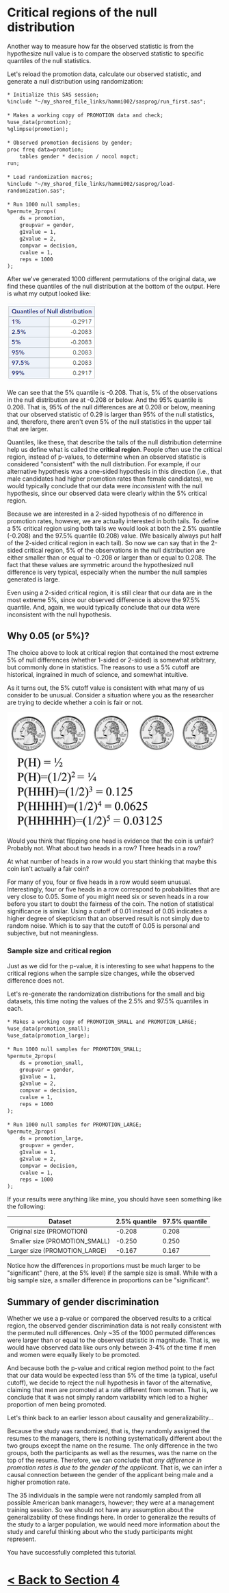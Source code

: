 # Critical regions of the null distribution

Another way to measure how far the observed statistic is from the hypothesize null value is to compare the observed statistic to specific quantiles of the null statistics.

Let's reload the promotion data, calculate our observed statistic, and generate a null distribution using randomization:

```
* Initialize this SAS session;
%include "~/my_shared_file_links/hammi002/sasprog/run_first.sas";

* Makes a working copy of PROMOTION data and check;
%use_data(promotion);
%glimpse(promotion);

* Observed promotion decisions by gender;
proc freq data=promotion;
	tables gender * decision / nocol nopct;
run;

* Load randomization macros;
%include "~/my_shared_file_links/hammi002/sasprog/load-randomization.sas";

* Run 1000 null samples;
%permute_2props(
	ds = promotion,
	groupvar = gender,
	g1value = 1,
	g2value = 2,
	compvar = decision,	
	cvalue = 1,
	reps = 1000
);
```

After we've generated 1000 different permutations of the original data, we find these quantiles of the null distribution at the bottom of the output. Here is what my output looked like:

![](images/null-quantiles.png)

We can see that the 5% quantile is -0.208. That is, 5% of the observations in the null distribution are at -0.208 or below. And the 95% quantile is 0.208. That is, 95% of the null differences are at 0.208 or below, meaning that our observed statistic of 0.29 is larger than 95% of the null statistics, and, therefore, there aren't even 5% of the null statistics in the upper tail that are larger. 

Quantiles, like these, that describe the tails of the null distribution determine help us define what is called the **critical region**. People often use the critical region, instead of p-values, to determine when an observed statistic is considered "consistent" with the null distribution. For example, if our alternative hypothesis was a one-sided hypothesis in this direction (i.e., that male candidates had higher promotion rates than female candidates), we would typically conclude that our data were *inconsistent* with the null hypothesis, since our observed data were clearly within the 5% critical region.

Because we are interested in a 2-sided hypothesis of no difference in promotion rates, however, we are actually interested in both tails. To define a 5% critical region using both tails we would look at both the 2.5% quantile (-0.208) and the 97.5% quantile (0.208) value. (We basically always put half of the 2-sided critical region in each tail). So now we can say that in the 2-sided critical region, 5% of the observations in the null distribution are either smaller than or equal to -0.208 or larger than or equal to 0.208. The fact that these values are symmetric around the hypothesized null difference is very typical, especially when the number the null samples generated is large.

Even using a 2-sided critical region, it is still clear that our data are in the most extreme 5%, since our observed difference is above the 97.5% quantile. And, again, we would typically conclude that our data were inconsistent with the null hypothesis.


## Why 0.05 (or 5%)?

The choice above to look at critical region that contained the most extreme 5% of null differences (whether 1-sided or 2-sided) is somewhat arbitrary, but commonly done in statistics. The reasons to use a 5% cutoff are historical, ingrained in much of science, and somewhat intuitive.  

As it turns out, the 5% cutoff value is consistent with what many of us consider to be unusual. Consider a situation where you as the researcher are trying to decide whether a coin is fair or not.

![](images/lesson2_img8.png)

Would you think that flipping one head is evidence that the coin is unfair? Probably not. What about two heads in a row? Three heads in a row?

At what number of heads in a row would you start thinking that maybe this coin isn't actually a fair coin?

For many of you, four or five heads in a row would seem unusual. Interestingly, four or five heads in a row correspond to probabilities that are very close to 0.05. Some of you might need six or seven heads in a row before you start to doubt the fairness of the coin. The notion of statistical significance is similar. Using a cutoff of 0.01 instead of 0.05 indicates a higher degree of skepticism that an observed result is not simply due to random noise. Which is to say that the cutoff of 0.05 is personal and subjective, but not meaningless. 

### Sample size and critical region

Just as we did for the p-value, it is interesting to see what happens to the critical regions when the sample size changes, while the observed difference does not.

Let's re-generate the randomization distributions for the small and big datasets, this time noting the values of the 2.5% and 97.5% quantiles in each.

```
* Makes a working copy of PROMOTION_SMALL and PROMOTION_LARGE;
%use_data(promotion_small);
%use_data(promotion_large);

* Run 1000 null samples for PROMOTION_SMALL;
%permute_2props(
	ds = promotion_small,
	groupvar = gender,
	g1value = 1,
	g2value = 2,
	compvar = decision,	
	cvalue = 1,
	reps = 1000
);

* Run 1000 null samples for PROMOTION_LARGE;
%permute_2props(
	ds = promotion_large,
	groupvar = gender,
	g1value = 1,
	g2value = 2,
	compvar = decision,	
	cvalue = 1,
	reps = 1000
);
```

If your results were anything like mine, you should have seen something like the following:

| Dataset                        | 2.5% quantile | 97.5% quantile |
| ------------------------------ | ------------- | -------------- |
| Original size (PROMOTION)      | -0.208        | 0.208          |
| Smaller size (PROMOTION_SMALL) | -0.250        | 0.250          |
| Larger size (PROMOTION_LARGE)  | -0.167        | 0.167          |

Notice how the differences in proportions must be much larger to be "significant" (here, at the 5% level) if the sample size is small. While with a big sample size, a smaller difference in proportions can be "significant".

## Summary of gender discrimination

Whether we use a p-value or compared the observed results to a critical region, the observed gender discrimination data is not really consistent with the permuted null differences. Only ~35 of the 1000 permuted differences were larger than or equal to the observed statistic in magnitude. That is, we would have observed data like ours only between 3-4% of the time if men and women were equally likely to be promoted. 

And because both the p-value and critical region method point to the fact that our data would be expected less than 5% of the time (a typical, useful cutoff), we decide to reject the null hypothesis in favor of the alternative, claiming that men are promoted at a rate different from women. That is, we conclude that it was not simply random variability which led to a higher proportion of men being promoted.

Let's think back to an earlier lesson about causality and generalizability...

Because the study was randomized, that is, they randomly assigned the resumes to the managers, there is nothing systematically different about the two groups except the name on the resume. The only difference in the two groups, both the participants as well as the resumes, was the name on the top of the resume. Therefore, we can conclude that *any difference in promotion rates is due to the gender of the applicant*. That is, we can infer a causal connection between the gender of the applicant being male and a higher promotion rate.

The 35 individuals in the sample were not randomly sampled from all possible American bank managers, however; they were at a management training session. So we should not have any assumption about the generalizability of these findings here. In order to generalize the results of the study to a larger population, we would need more information about the study and careful thinking about who the study participants might represent.



You have successfully completed this tutorial.

# [< Back to Section 4](https://bghammill.github.io/ims-04-foundations/)



<!-- MathJax -->

<script src="https://cdn.mathjax.org/mathjax/latest/MathJax.js?config=TeX-AMS-MML_HTMLorMML" type="text/javascript"></script>

